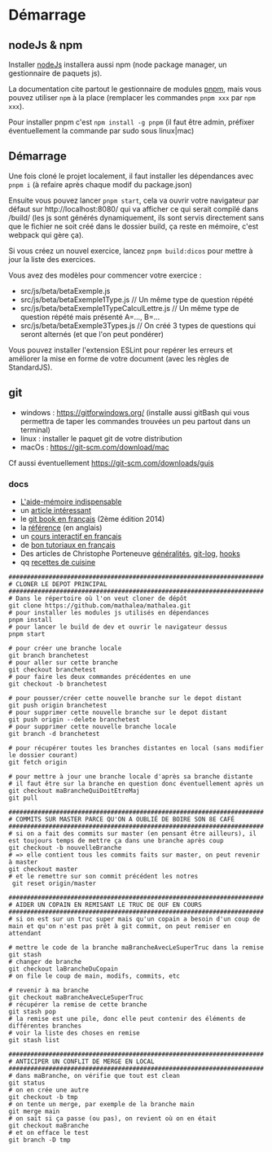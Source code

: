 # Démarrage

## nodeJs & npm
Installer [nodeJs](https://nodejs.org/en/download/) installera aussi npm (node package manager, un gestionnaire de paquets js).

La documentation cite partout le gestionnaire de modules [pnpm](https://pnpm.io/), mais vous pouvez utiliser `npm` à la place (remplacer les commandes `pnpm xxx` par `npm xxx`).

Pour installer pnpm c'est `npm install -g pnpm` (il faut être admin, préfixer éventuellement la commande par sudo sous linux|mac)

## Démarrage
Une fois cloné le projet localement, il faut installer les dépendances avec `pnpm i` (à refaire après chaque modif du package.json)

Ensuite vous pouvez lancer `pnpm start`, cela va ouvrir votre navigateur par défaut sur http://localhost:8080/ qui va afficher ce qui serait compilé dans /build/ (les js sont générés dynamiquement, ils sont servis directement sans que le fichier ne soit créé dans le dossier build, ça reste en mémoire, c'est webpack qui gère ça).

Si vous créez un nouvel exercice, lancez `pnpm build:dicos` pour mettre à jour la liste des exercices.

Vous avez des modèles pour commencer votre exercice : 

- src/js/beta/betaExemple.js 
- src/js/beta/betaExemple1Type.js // Un même type de question répété 
- src/js/beta/betaExemple1TypeCalculLettre.js // Un même type de question répété  mais présenté A=..., B=...
- src/js/beta/betaExemple3Types.js // On créé 3 types de questions  qui seront alternés (et que l'on peut pondérer)

Vous pouvez installer l'extension ESLint pour repérer les erreurs et améliorer la mise en forme de votre document (avec les règles de StandardJS).




## git
* windows : https://gitforwindows.org/ (installe aussi gitBash qui vous permettra de taper les commandes trouvées un peu partout dans un terminal)
* linux : installer le paquet git de votre distribution
* macOs : https://git-scm.com/download/mac

Cf aussi éventuellement https://git-scm.com/downloads/guis

### docs
* [L'aide-mémoire indispensable](http://ndpsoftware.com/git-cheatsheet.html)
* un [article intéressant](https://delicious-insights.com/fr/articles/apprendre-git)
* le [git book en français](https://git-scm.com/book/fr/v2) (2ème édition 2014)
* la [référence](https://git-scm.com/docs) (en anglais)
* un [cours interactif en français](https://learngitbranching.js.org/)
* de [bon tutoriaux en français](https://fr.atlassian.com/git/tutorials)
* Des articles de Christophe Porteneuve [généralités](https://delicious-insights.com/fr/articles/git-workflows-generality/), [git-log](https://delicious-insights.com/fr/articles/git-log/), [hooks](https://delicious-insights.com/fr/articles/git-hooks-commit/)
* qq [recettes de cuisine](http://pioupioum.fr/developpement/git-10-commandes-utiles.html)
  
```shell
######################################################################
# CLONER LE DEPOT PRINCIPAL
######################################################################
# Dans le répertoire où l'on veut cloner de dépôt
git clone https://github.com/mathalea/mathalea.git
# pour installer les modules js utilisés en dépendances
pnpm install
# pour lancer le build de dev et ouvrir le navigateur dessus
pnpm start

# pour créer une branche locale
git branch branchetest
# pour aller sur cette branche
git checkout branchetest
# pour faire les deux commandes précédentes en une
git checkout -b branchetest

# pour pousser/créer cette nouvelle branche sur le depot distant
git push origin branchetest
# pour supprimer cette nouvelle branche sur le depot distant
git push origin --delete branchetest
# pour supprimer cette nouvelle branche locale
git branch -d branchetest

# pour récupérer toutes les branches distantes en local (sans modifier le dossier courant)
git fetch origin

# pour mettre à jour une branche locale d'après sa branche distante
# il faut être sur la branche en question donc éventuellement après un git checkout maBrancheQuiDoitEtreMaj
git pull

######################################################################
# COMMITS SUR MASTER PARCE QU'ON A OUBLIÉ DE BOIRE SON 8E CAFÉ
######################################################################
# si on a fait des commits sur master (en pensant être ailleurs), il est toujours temps de mettre ça dans une branche après coup
git checkout -b nouvelleBranche
# => elle contient tous les commits faits sur master, on peut revenir à master
git checkout master
# et le remettre sur son commit précédent les notres
 git reset origin/master

######################################################################
# AIDER UN COPAIN EN REMISANT LE TRUC DE OUF EN COURS
######################################################################
# si on est sur un truc super mais qu'un copain a besoin d'un coup de main et qu'on n'est pas prêt à git commit, on peut remiser en attendant

# mettre le code de la branche maBrancheAvecLeSuperTruc dans la remise
git stash
# changer de branche
git checkout laBrancheDuCopain
# on file le coup de main, modifs, commits, etc 

# revenir à ma branche
git checkout maBrancheAvecLeSuperTruc
# récupérer la remise de cette branche
git stash pop
# la remise est une pile, donc elle peut contenir des éléments de différentes branches
# voir la liste des choses en remise
git stash list

######################################################################
# ANTICIPER UN CONFLIT DE MERGE EN LOCAL
######################################################################
# dans maBranche, on vérifie que tout est clean
git status
# on en crée une autre
git checkout -b tmp
# on tente un merge, par exemple de la branche main
git merge main
# on sait si ça passe (ou pas), on revient où on en était
git checkout maBranche
# et on efface le test
git branch -D tmp
```
